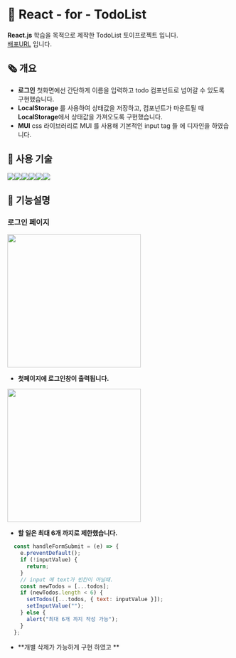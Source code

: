 # 📝 React - for - TodoList

**React.js** 학습을 목적으로 제작한 TodoList 토이프로젝트 입니다. <br>
<a href="https://gorhf9397.github.io/todo-react/">배포URL</a> 입니다.

## 🗞️ 개요

- **로그인** 첫화면에선 간단하게 이름을 입력하고 todo 컴포넌트로 넘어갈 수 있도록 구현했습니다.
- **LocalStorage** 를 사용하여 상태값을 저장하고, 컴포넌트가 마운트될 때 <br> **LocalStorage**에서 상태값을 가져오도록 구현했습니다.
- **MUI** css 라이브러리로 MUI 를 사용해 기본적인 input tag 들 에 디자인을 하였습니다.

## 🔧 사용 기술
<img src="https://img.shields.io/badge/React-61DAFB?style=for-the-badge&logo=React&logoColor=black"/><img src="https://img.shields.io/badge/ReactHookForm-EC5990?style=for-the-badge&logo=ReactHookForm&logoColor=black"/><img src="https://img.shields.io/badge/React Router-CA4245?style=for-the-badge&logo=React Router&logoColor=black"/><img src="https://img.shields.io/badge/JavaScript-F7DF1E?style=for-the-badge&logo=JavaScript&logoColor=black"/><img src="https://img.shields.io/badge/CSS3-1572B6?style=for-the-badge&logo=CSS3&logoColor=black"/><img src="https://img.shields.io/badge/MUI-007FFF?style=for-the-badge&logo=MUI&logoColor=black"/>

## 📌 기능설명

### 로그인 페이지

<img src="https://user-images.githubusercontent.com/108771927/220026574-d39eae35-6588-4a5c-aa87-06f626934fc2.JPG" width="300" height="300"/> <br>
- **첫페이지에 로그인창이 출력됩니다.**

<img src="https://user-images.githubusercontent.com/108771927/220026585-16e4f0e8-bedd-4492-b5a8-0562587b9e6a.JPG" width="300" height="300"/> <br>
- **할 일은 최대 6개 까지로 제한했습니다.**

```JavaScript 
  const handleFormSubmit = (e) => {
    e.preventDefault();
    if (!inputValue) {
      return;
    }
    // input 에 text가 빈칸이 아닐때.
    const newTodos = [...todos];
    if (newTodos.length < 6) {
      setTodos([...todos, { text: inputValue }]);
      setInputValue("");
    } else {
      alert("최대 6개 까지 작성 가능");
    }
  };
```

- **개별 삭제가 가능하게 구현 하였고 **

